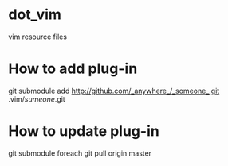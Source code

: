 # dot_vim
vim resource files

# How to add plug-in
 git submodule add http://github.com/_anywhere_/_someone_.git .vim/_sumeone_.git

# How to update plug-in
 git submodule foreach git pull origin master 

